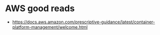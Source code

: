 # AWS good reads
- https://docs.aws.amazon.com/prescriptive-guidance/latest/container-platform-management/welcome.html
